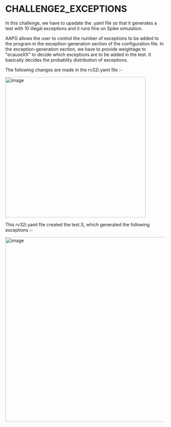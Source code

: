 # CHALLENGE2_EXCEPTIONS

In this challenge, we have to upadate the .yaml file so that it generates a test with 10 illegal exceptions and it runs fine on Spike simulation.

AAPG allows the user to control the number of exceptions to be added to the program in the exception-generation section of the configuration file. In the exception-generation section, we have to provide weightage to "ecauseXX" to decide which exceptions are to be added in the test. It basically decides the probablity distribution of exceptions. 

The following changes are made in the rv32i.yaml file :-

<img width="441" alt="image" src="https://github.com/vyomasystems-lab/riscv-ctb-challenge-kuhuk06/assets/22321279/6f843a42-909b-4a85-8009-de0464f92c78">

This rv32i.yaml file created the test.S, which generated the following exceptions :-

<img width="580" alt="image" src="https://github.com/vyomasystems-lab/riscv-ctb-challenge-kuhuk06/assets/22321279/9ca47344-55fb-495a-a8e9-b5b7fdf05519">
